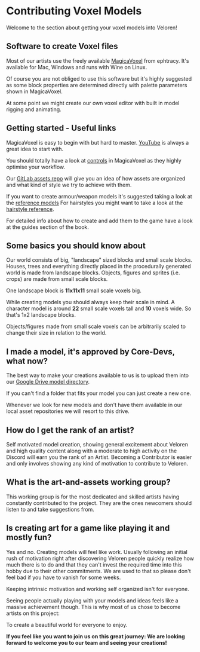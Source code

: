 # Contributing Voxel Models

Welcome to the section about getting your voxel models into Veloren!

## Software to create Voxel files

Most of our artists use the freely available [MagicaVoxel](https://ephtracy.github.io/) from ephtracy.
It's available for Mac, Windows and runs with Wine on Linux.

Of course you are not obliged to use this software but it's highly suggested as some block properties are determined directly with palette parameters shown in MagicaVoxel.

At some point we might create our own voxel editor with built in model rigging and animating.

## Getting started - Useful links

MagicaVoxel is easy to begin with but hard to master.
[YouTube](https://www.youtube.com/results?search_query=magica+voxel) is always a great idea to start with.

You should totally have a look at [controls](https://ephtracy.github.io/index.html?page=mv_controls) in MagicaVoxel as they highly optimise your workflow.

Our [GitLab assets repo](https://gitlab.com/veloren/veloren/-/tree/master/assets) will give you an idea of how assets are organized and what kind of style we try to achieve with them.

If you want to create armour/weapon models it's suggested taking a look at the [reference models](https://drive.google.com/file/d/1IUp35fsX1gKXEKpC2k_uDcNJ36cHChLI/view)
For hairstyles you might want to take a look at the [hairstyle reference](https://drive.google.com/file/d/1P4bU9JLN0uXp6eWdO6tyWHnL_oo_av62/view).

For detailed info about how to create and add them to the game have a look at the guides section of the book.

## Some basics you should know about

Our world consists of big, "landscape" sized blocks and small scale blocks.
Houses, trees and everything directly placed in the procedurally generated world is made from landscape blocks.
Objects, figures and sprites (i.e. crops) are made from small scale blocks.

One landscape block is **11x11x11** small scale voxels big.

While creating models you should always keep their scale in mind. A character model is around **22** small scale voxels tall and **10** voxels wide.
So that's 1x2 landscape blocks.

Objects/figures made from small scale voxels can be arbitrarily scaled to change their size in relation to the world.

## I made a model, it's approved by Core-Devs, what now?

The best way to make your creations available to us is to upload them into our [Google Drive model directory](https://drive.google.com/drive/folders/1jkn8v9I0fo1nJlM29YAI_wWb_V-w456q).

If you can't find a folder that fits your model you can just create a new one.

Whenever we look for new models and don't have them available in our local asset repositories we will resort to this drive.

## How do I get the rank of an artist?

Self motivated model creation, showing general excitement about Veloren and high quality content along with a moderate to high activity on the Discord will earn you the rank of an Artist.
Becoming a Contributor is easier and only involves showing any kind of motivation to contribute to Veloren.

## What is the art-and-assets working group?

This working group is for the most dedicated and skilled artists having constantly contributed to the project. They are the ones newcomers should listen to and take suggestions from.

## Is creating art for a game like playing it and mostly fun?

Yes and no. Creating models will feel like work. Usually following an initial rush of motivation right after discovering Veloren people quickly realize how much there is to do and that they can't invest the required time into this hobby due to their other commitments. We are used to that so please don't feel bad if you have to vanish for some weeks.

Keeping intrinsic motivation and working self organized isn't for everyone.

Seeing people actually playing with your models and ideas feels like a massive achievement though.
This is why most of us chose to become artists on this project:

To create a beautiful world for everyone to enjoy.

**If you feel like you want to join us on this great journey: We are looking forward to welcome you to our team and seeing your creations!**

